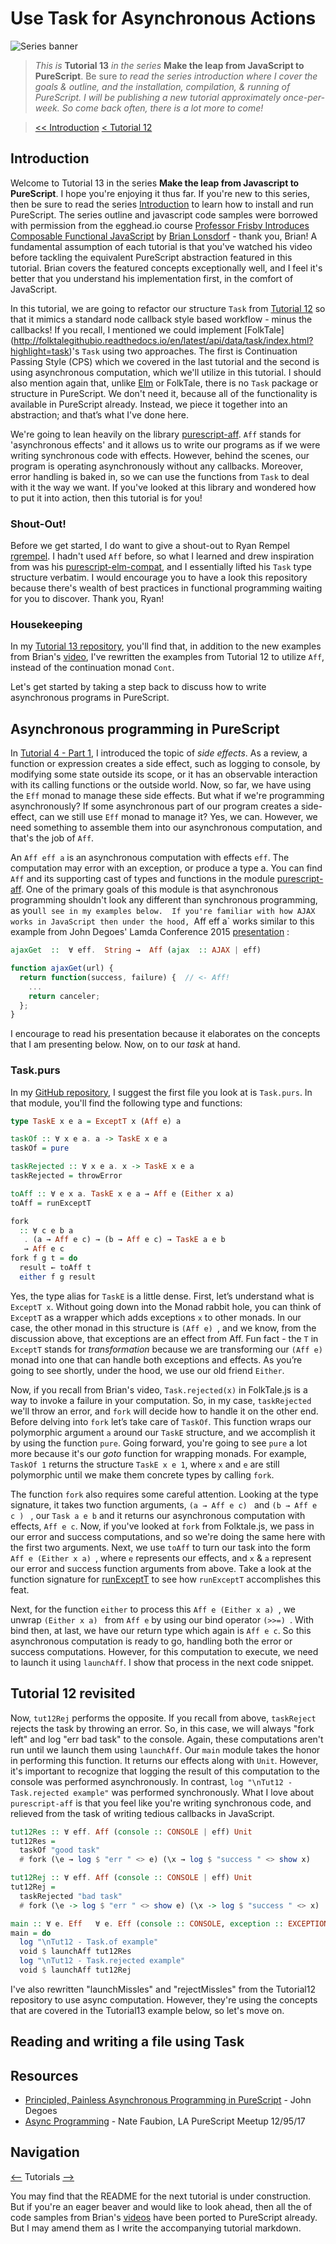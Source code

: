 # Use Task for Asynchronous Actions

![Series banner](../resources/glitched-abstract.jpg)

> *This is* **Tutorial 13** *in the series* **Make the leap from JavaScript to PureScript**. Be sure
> *to read the series introduction where I cover the goals & outline, and the installation,*
> *compilation, & running of PureScript. I will be publishing a new tutorial approximately*
> *once-per-week. So come back often, there is a lot more to come!*

> [<< Introduction](https://github.com/adkelley/javascript-to-purescript) [< Tutorial 12](https://github.com/adkelley/javascript-to-purescript/tree/master/tut12)

## Introduction
Welcome to Tutorial 13 in the series **Make the leap from Javascript to PureScript**.  I hope you're enjoying it thus far.  If you're new to this series, then be sure to read the series [Introduction](https://github.com/adkelley/javascript-to-purescript) to learn how to install and run PureScript.  The series outline and javascript code samples were borrowed with permission from the egghead.io course [Professor Frisby Introduces Composable Functional JavaScript](https://egghead.io/courses/professor-frisby-introduces-composable-functional-javascript) by
[Brian Lonsdorf](https://github.com/DrBoolean) - thank you, Brian! A fundamental assumption of each tutorial is that you've watched his video before tackling the equivalent PureScript abstraction featured in this tutorial.  Brian covers the featured concepts exceptionally well, and I feel it's better that you understand his implementation first, in the comfort of JavaScript.  

In this tutorial, we are going to refactor our structure `Task` from [Tutorial 12](https://github.com/adkelley/javascript-to-purescript/tree/master/tut12) so that it mimics a standard node callback style based workflow - minus the callbacks! If you recall, I mentioned we could implement [FolkTale] (http://folktalegithubio.readthedocs.io/en/latest/api/data/task/index.html?highlight=task)'s `Task` using two approaches.  The first is Continuation Passing Style (CPS) which we covered in the last tutorial and the second is using asynchronous computation, which we'll utilize in this tutorial.   I should also mention again that, unlike [Elm](http://package.elm-lang.org/packages/elm-lang/core/latest/Task) or FolkTale, there is no `Task` package or structure in PureScript.  We don't need it, because all of the functionality is available in PureScript already.  Instead, we piece it together into an abstraction; and that’s what I've done here.

We're going to lean heavily on the library [purescript-aff](https://pursuit.purescript.org/search?q=purescript-aff).  `Aff` stands for 'asynchronous effects'  and it allows us to write our programs as if we were writing synchronous code with effects.  However, behind the scenes, our program is operating asynchronously without any callbacks.  Moreover, error handling is baked in, so we can use the functions from `Task` to deal with it the way we want.  If you've looked at this library and wondered how to put it into action, then this tutorial is for you! 

### Shout-Out!
Before we get started, I do want to give a shout-out to Ryan Rempel [rgrempel](https://github.com/rgrempel).  I hadn't used `Aff` before, so what I learned and drew inspiration from was his [purescript-elm-compat](https://github.com/rgrempel/purescript-elm-compat), and I essentially lifted his `Task` type structure verbatim.  I would encourage you to have a look this repository because there's wealth of best practices in functional programming waiting for you to discover.  Thank you, Ryan!  

### Housekeeping
In my [Tutorial 13 repository](https://github.com/adkelley/javascript-to-purescript/tree/master/tut13), you'll find that, in addition to the new examples from Brian's [video](https://egghead.io/lessons/javascript-using-task-for-asynchronous-actions), I've rewritten the examples from Tutorial 12 to utilize `Aff`, instead of the continuation monad `Cont`.  

Let's get started by taking a step back to discuss how to write asynchronous programs in PureScript.

## Asynchronous programming in PureScript
In [Tutorial 4 - Part 1](https://github.com/adkelley/javascript-to-purescript/tree/master/tut04P1), I introduced the topic of *side effects*.  As a review, a function or expression creates a side effect, such as logging to console, by modifying some state outside its scope, or it has an observable interaction with its calling functions or the outside world.   Now, so far, we have using the `Eff` monad to manage these side effects.  But what if we're programming asynchronously? If some asynchronous part of our program creates a side-effect, can we still use `Eff` monad to manage it?  Yes, we can. However, we need something to assemble them into our asynchronous computation, and that's the job of `Aff`.  

An `Aff eff a` is an asynchronous computation with effects `eff`.  The computation may error with an exception, or produce a type a.
You can find `Aff` and its supporting cast of types and functions in the module [purescript-aff](https://pursuit.purescript.org/packages/purescript-aff/4.1.1).  One of the primary goals of this module is that asynchronous programming shouldn't look any different than synchronous programming, as you`ll see in my examples below.  If you're familiar with how AJAX works in JavaScript then under the hood, `Aff eff a` works similar to this example from John Degoes' Lamda Conference 2015 [presentation](https://github.com/degoes-consulting/lambdaconf-2015/blob/master/speakers/jdegoes/async-purescript/presentation.md) :

``` haskell
ajaxGet  ::  ∀ eff.  String →  Aff (ajax  :: AJAX | eff) 
```
``` javascript
function ajaxGet(url) {
  return function(success, failure) {  // <- Aff!
    ...
    return canceler;
  };
}
``` 
I encourage to read his presentation because it elaborates on the concepts that I am presenting below.  Now, on to our *task* at hand.

###  Task.purs
In my [GitHub repository](), I suggest the first file you look at is `Task.purs`.   In that module, you'll find the following type and functions:

```haskell
type TaskE x e a = ExceptT x (Aff e) a

taskOf :: ∀ x e a. a -> TaskE x e a
taskOf = pure

taskRejected :: ∀ x e a. x -> TaskE x e a
taskRejected = throwError

toAff :: ∀ e x a. TaskE x e a → Aff e (Either x a)
toAff = runExceptT

fork
  :: ∀ c e b a
   . (a → Aff e c) → (b → Aff e c) → TaskE a e b
   → Aff e c
fork f g t = do
  result ← toAff t
  either f g result
```
Yes, the type alias for `TaskE` is a little dense.  First, let’s understand what is `ExceptT x`.  Without going down into the Monad rabbit hole, you can think of `ExceptT` as a wrapper which adds exceptions `x` to other monads.  In our case, the other monad in this structure is `(Aff e) `, and we know, from the discussion above, that exceptions are an effect from Aff.  Fun fact - the `T` in `ExceptT`  stands for *transformation* because we are transforming our `(Aff e) ` monad into one that can handle both exceptions and effects.  As you’re going to see shortly, under the hood, we use our old friend `Either`.

Now, if you recall from Brian's video, `Task.rejected(x)` in FolkTale.js  is a way to invoke a failure in your computation.  So, in my case, `taskRejected` we'll throw an error, and `fork` will decide how to handle it on the other end. 
Before delving into `fork` let’s take care of `TaskOf`.  This function wraps our polymorphic argument `a` around our `TaskE` structure, and we accomplish it by using the function `pure`.   Going forward, you're going to see `pure` a lot more because it's our *goto* function for wrapping monads.  For example, `TaskOf 1` returns the structure `TaskE x e 1`, where `x` and `e` are still polymorphic until we make them concrete types by calling `fork`.

The function `fork` also requires some careful attention.  Looking at the type signature, it takes two function arguments, `(a → Aff e c) ` and `(b → Aff e c ) ` , our `Task a e b` and it returns our asynchronous computation with effects, `Aff e c`.  Now, if you've looked at `fork` from Folktale.js, we pass in our error and success computations, and so we're doing the same here with the first two arguments.  Next, we use `toAff` to turn our task into the form `Aff e (Either x a) `, where `e` represents our effects, and `x`  & `a` represent our error and success function arguments from above.  Take a look at the function signature for [runExceptT](https://pursuit.purescript.org/search?q=runExceptT) to see how `runExceptT` accomplishes this feat.

 Next, for the function `either` to process this `Aff e (Either x a) `, we unwrap `(Either x a) ` from `Aff e` by using our bind operator `(>>=) `.  With bind then, at last, we have our return type which again is `Aff e c`.  So this asynchronous computation is ready to go, handling both the error or success computations.  However, for this computation to execute, we need to launch it using `launchAff`.   I show that process in the next code snippet.

## Tutorial 12 revisited 

Now, `tut12Rej` performs the opposite.  If you recall from above, `taskReject` rejects the task by throwing an error.  So, in this case, we will always "fork left" and log "err bad task" to the console.  Again, these computations aren't run until we launch them using `launchAff`.  Our `main` module takes the honor in performing this function.  It returns our effects along with `Unit`.  However, it's important to recognize that logging the result of this computation to the console was performed asynchronously. In contrast, `log "\nTut12 - Task.rejected example"` was performed synchronously.  What I love about `purescript-aff` is that you feel like you're writing synchronous code, and relieved from the task of writing tedious callbacks in JavaScript.

``` haskell
tut12Res :: ∀ eff. Aff (console :: CONSOLE | eff) Unit
tut12Res =
  taskOf "good task"
  # fork (\e → log $ "err " <> e) (\x → log $ "success " <> show x)

tut12Rej :: ∀ eff. Aff (console :: CONSOLE | eff) Unit
tut12Rej =
  taskRejected "bad task"
  # fork (\e -> log $ "err " <> show e) (\x -> log $ "success " <> x)

main :: ∀ e. Eff   ∀ e. Eff (console :: CONSOLE, exception :: EXCEPTION | e) Unit
main = do
  log "\nTut12 - Task.of example"
  void $ launchAff tut12Res
  log "\nTut12 - Task.rejected example"
  void $ launchAff tut12Rej
```
I've also rewritten "launchMissles" and "rejectMissles" from the Tutorial12 repository to use async computation.  However, they're using the concepts that are covered in the Tutorial13 example below, so let's move on.

## Reading and writing a file using Task


## Resources
* [Principled, Painless Asynchronous Programming in PureScript](https://github.com/degoes-consulting/lambdaconf-2015/blob/master/speakers/jdegoes/async-purescript/presentation.md) - John Degoes
* [Async Programming](https://www.youtube.com/watch?v=dbM72ap30TE) - Nate Faubion, LA PureScript Meetup 12/95/17


## Navigation
[<--](https://github.com/adkelley/javascript-to-purescript/tree/master/tut12) Tutorials [-->](https://github.com/adkelley/javascript-to-purescript/tree/master/tut14)

You may find that the README for the next tutorial is under construction. But if you're an eager beaver and would like to look ahead, then all the of code samples from Brian's [videos](https://egghead.io/courses/professor-frisby-introduces-composable-functional-javascript) have been ported to PureScript already. But I may amend them as I write the accompanying tutorial markdown.  
